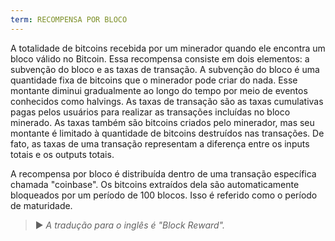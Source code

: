 ```yaml
---
term: RECOMPENSA POR BLOCO
---
```


A totalidade de bitcoins recebida por um minerador quando ele encontra um bloco válido no Bitcoin. Essa recompensa consiste em dois elementos: a subvenção do bloco e as taxas de transação. A subvenção do bloco é uma quantidade fixa de bitcoins que o minerador pode criar do nada. Esse montante diminui gradualmente ao longo do tempo por meio de eventos conhecidos como halvings. As taxas de transação são as taxas cumulativas pagas pelos usuários para realizar as transações incluídas no bloco minerado. As taxas também são bitcoins criados pelo minerador, mas seu montante é limitado à quantidade de bitcoins destruídos nas transações. De fato, as taxas de uma transação representam a diferença entre os inputs totais e os outputs totais.

A recompensa por bloco é distribuída dentro de uma transação específica chamada "coinbase". Os bitcoins extraídos dela são automaticamente bloqueados por um período de 100 blocos. Isso é referido como o período de maturidade.

> ► *A tradução para o inglês é "Block Reward".*
